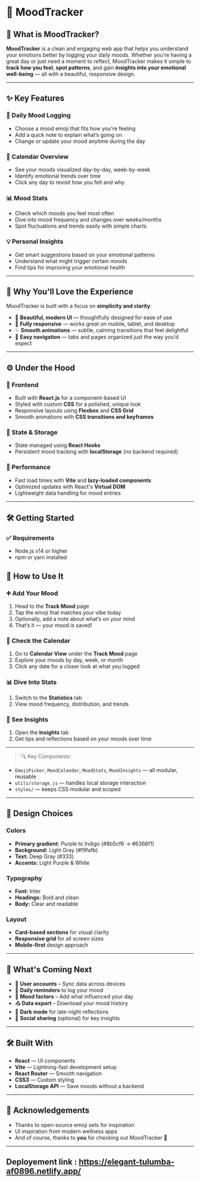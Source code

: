 
# 🌈 MoodTracker


## 👋 What is MoodTracker?

**MoodTracker** is a clean and engaging web app that helps you understand your emotions better by logging your daily moods. Whether you're having a great day or just need a moment to reflect, MoodTracker makes it simple to **track how you feel**, **spot patterns**, and gain **insights into your emotional well-being** — all with a beautiful, responsive design.

---

## ✨ Key Features

### 📝 Daily Mood Logging

* Choose a mood emoji that fits how you're feeling
* Add a quick note to explain what’s going on
* Change or update your mood anytime during the day

### 📆 Calendar Overview

* See your moods visualized day-by-day, week-by-week
* Identify emotional trends over time
* Click any day to revisit how you felt and why

### 📊 Mood Stats

* Check which moods you feel most often
* Dive into mood frequency and changes over weeks/months
* Spot fluctuations and trends easily with simple charts

### 💡 Personal Insights

* Get smart suggestions based on your emotional patterns
* Understand what might trigger certain moods
* Find tips for improving your emotional health

---

## 💫 Why You'll Love the Experience

MoodTracker is built with a focus on **simplicity and clarity**:

* 🎨 **Beautiful, modern UI** — thoughtfully designed for ease of use
* 📱 **Fully responsive** — works great on mobile, tablet, and desktop
* ✨ **Smooth animations** — subtle, calming transitions that feel delightful
* 🧭 **Easy navigation** — tabs and pages organized just the way you'd expect

---


## ⚙️ Under the Hood

### 🧩 Frontend

* Built with **React.js** for a component-based UI
* Styled with custom **CSS** for a polished, unique look
* Responsive layouts using **Flexbox** and **CSS Grid**
* Smooth animations with **CSS transitions and keyframes**

### 🧠 State & Storage

* State managed using **React Hooks**
* Persistent mood tracking with **localStorage** (no backend required)

### 🚀 Performance

* Fast load times with **Vite** and **lazy-loaded components**
* Optimized updates with React's **Virtual DOM**
* Lightweight data handling for mood entries

---

## 🛠️ Getting Started

### ✅ Requirements

* Node.js v14 or higher
* npm or yarn installed


## 🧭 How to Use It

### ➕ Add Your Mood

1. Head to the **Track Mood** page
2. Tap the emoji that matches your vibe today
3. Optionally, add a note about what’s on your mind
4. That’s it — your mood is saved!

### 📆 Check the Calendar

1. Go to **Calendar View** under the **Track Mood** page
2. Explore your moods by day, week, or month
3. Click any date for a closer look at what you logged

### 📊 Dive Into Stats

1. Switch to the **Statistics** tab
2. View mood frequency, distribution, and trends

### 💬 See Insights

1. Open the **Insights** tab
2. Get tips and reflections based on your moods over time

---
> 🔍 Key Components:

* `EmojiPicker`, `MoodCalendar`, `MoodStats`, `MoodInsights` — all modular, reusable
* `utils/storage.js` — handles local storage interaction
* `styles/` — keeps CSS modular and scoped

---

## 🎨 Design Choices

### Colors

* **Primary gradient:** Purple to Indigo (#8b5cf6 → #6366f1)
* **Background:** Light Gray (#f9fafb)
* **Text:** Deep Gray (#333)
* **Accents:** Light Purple & White

### Typography

* **Font:** Inter
* **Headings:** Bold and clean
* **Body:** Clear and readable

### Layout

* **Card-based sections** for visual clarity
* **Responsive grid** for all screen sizes
* **Mobile-first** design approach

---

## 🌱 What's Coming Next

* 🔐 **User accounts** – Sync data across devices
* 🔔 **Daily reminders** to log your mood
* 🧠 **Mood factors** – Add what influenced your day
* 📤 **Data export** – Download your mood history
* 🌙 **Dark mode** for late-night reflections
* 📢 **Social sharing** (optional) for key insights

---

## 🛠️ Built With

* **React** — UI components
* **Vite** — Lightning-fast development setup
* **React Router** — Smooth navigation
* **CSS3** — Custom styling
* **LocalStorage API** — Save moods without a backend

---

## 🙌 Acknowledgements

* Thanks to open-source emoji sets for inspiration
* UI inspiration from modern wellness apps
* And of course, thanks to **you** for checking out MoodTracker 💙

---
## Deployement link : https://elegant-tulumba-af0896.netlify.app/
